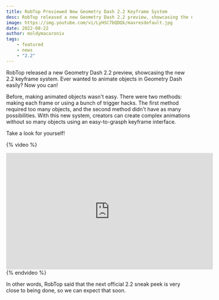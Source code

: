 ```yaml
---
title: RobTop Previewed New Geometry Dash 2.2 Keyframe System
desc: RobTop released a new Geometry Dash 2.2 preview, showcasing the new 2.2 keyframe system.
image: https://img.youtube.com/vi/LyHSC7bQDQk/maxresdefault.jpg
date: 2022-08-22
author: moldymacaronix
tags:
    - featured
    - news
    - "2.2"
---
```


RobTop released a new Geometry Dash 2.2 preview, showcasing the new 2.2 keyframe system. Ever wanted to animate objects in Geometry Dash easily? Now you can!

Before, making animated objects wasn't easy. There were two methods: making each frame or using a bunch of trigger hacks. The first method required too many objects, and the second method didn't have as many possibilities. With this new system, creators can create complex animations without so many objects using an easy-to-grasph keyframe interface.

Take a look for yourself!

{% video %}
<iframe width="560" height="315" src="https://www.youtube.com/embed/LyHSC7bQDQk" title="YouTube video player" frameborder="0" allow="accelerometer; autoplay; clipboard-write; encrypted-media; gyroscope; picture-in-picture" allowfullscreen></iframe>
{% endvideo %}

In other words, RobTop said that the next official 2.2 sneak peek is very close to being done, so we can expect that soon.